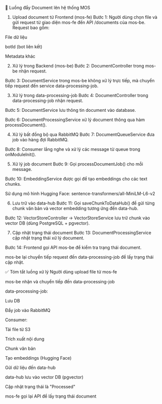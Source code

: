 🔄 Luồng đẩy Document lên hệ thống MOS
1. Upload document từ Frontend (mos-fe)
Bước 1: Người dùng chọn file và gửi request từ giao diện mos-fe đến API /documents của mos-be.
Request bao gồm:

File dữ liệu

botId (bot liên kết)

Metadata khác

2. Xử lý trong Backend (mos-be)
Bước 2: DocumentController trong mos-be nhận request.

Bước 3: DocumentService trong mos-be không xử lý trực tiếp, mà chuyển tiếp request đến service data-processing-job.

3. Xử lý trong data-processing-job
Bước 4: DocumentController trong data-processing-job nhận request.

Bước 5: DocumentService lưu thông tin document vào database.

Bước 6: DocumentProcessingService xử lý document thông qua hàm processDocument().

4. Xử lý bất đồng bộ qua RabbitMQ
Bước 7: DocumentQueueService đưa job vào hàng đợi RabbitMQ.

Bước 8: Consumer lắng nghe và xử lý các message từ queue trong onModuleInit().

5. Xử lý job document
Bước 9: Gọi processDocumentJob() cho mỗi message.

Bước 10: EmbeddingService được gọi để tạo embeddings cho các text chunks.

Sử dụng mô hình Hugging Face:
sentence-transformers/all-MiniLM-L6-v2

6. Lưu trữ vào data-hub
Bước 11: Gọi saveChunkToDataHub() để gửi từng chunk văn bản và vector embedding tương ứng đến data-hub.

Bước 12: VectorStoreController → VectorStoreService lưu trữ chunk vào vector DB (dùng PostgreSQL + pgvector).

7. Cập nhật trạng thái document
Bước 13: DocumentProcessingService cập nhật trạng thái xử lý document.

Bước 14: Frontend gọi API mos-be để kiểm tra trạng thái document.

mos-be lại chuyển tiếp request đến data-processing-job để lấy trạng thái cập nhật.

✅ Tóm tắt luồng xử lý
Người dùng upload file từ mos-fe

mos-be nhận và chuyển tiếp đến data-processing-job

data-processing-job:

Lưu DB

Đẩy job vào RabbitMQ

Consumer:

Tải file từ S3

Trích xuất nội dung

Chunk văn bản

Tạo embeddings (Hugging Face)

Gửi dữ liệu đến data-hub

data-hub lưu vào vector DB (pgvector)

Cập nhật trạng thái là "Processed"

mos-fe gọi lại API để lấy trạng thái document
